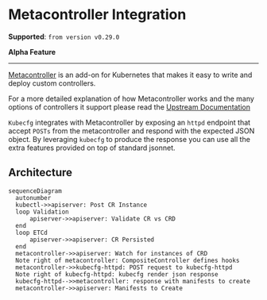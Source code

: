 # Metacontroller Integration

**Supported**: `from version v0.29.0`

**Alpha Feature**

---

[Metacontroller](https://github.com/metacontroller/metacontroller) is an add-on for Kubernetes that makes it easy to write and deploy custom controllers.

For a more detailed explanation of how Metacontroller works and the many options of controllers it support please read the [Upstream Documentation](https://metacontroller.github.io/metacontroller/)

`Kubecfg` integrates with Metacontroller by exposing an `httpd` endpoint that accept `POSTs` from the metacontroller and respond with the expected JSON object.
By leveraging `kubecfg` to produce the response you can use all the extra features provided on top of standard jsonnet.

## Architecture

``` mermaid
sequenceDiagram
  autonumber
  kubectl->>apiserver: Post CR Instance
  loop Validation
      apiserver->>apiserver: Validate CR vs CRD
  end
  loop ETCd
      apiserver->>apiserver: CR Persisted
  end
  metacontroller->>apiserver: Watch for instances of CRD
  Note right of metacontroller: CompositeController defines hooks
  metacontroller->>kubecfg-httpd: POST request to kubecfg-httpd
  Note right of kubecfg-httpd: kubecfg render json response
  kubecfg-httpd-->>metacontroller: response with manifests to create
  metacontroller->>apiserver: Manifests to Create
```
